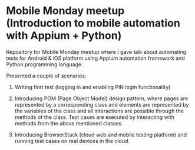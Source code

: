 # Mobile Monday meetup (Introduction to mobile automation with Appium + Python)

Repository for Mobile Monday meetup where I gave talk about automating tests for Android & iOS platform using Appium automation framework and Python programming language.

Presented a couple of scenarios:
  1. Writing first test (logging in and enabling PIN login functionality)

  2. Introducing POM (Page Object Model) design pattern, where pages are represented by a corresponding class and elements are      represented by the variables of the class and all interactions are possible through the methods of the class.
     Test cases are executed by interacting with methods from the above mentioned classes.
     
  3. Introducing BrowserStack (cloud web and mobile testing platform) and running test cases on real devices in the cloud.
